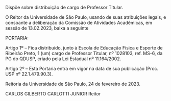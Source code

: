 Dispõe sobre distribuição de cargo de Professor Titular.

O Reitor da Universidade de São Paulo, usando de suas atribuições legais, e consoante a deliberação da Comissão de Atividades Acadêmicas, em sessão de 13.02.2023, baixa a seguinte

PORTARIA:

Artigo 1º – Fica distribuído, junto à Escola de Educação Física e Esporte de Ribeirão Preto, 1 (um) cargo de Professor Titular, nº 1028103, ref. MS-6, da PG do QDUSP, criado pela Lei Estadual nº 11.164/2002.

Artigo 2º – Esta Portaria entra em vigor na data de sua publicação (Proc. USP nº 22.1.479.90.3).

Reitoria da Universidade de São Paulo, 24 de fevereiro de 2023.

CARLOS GILBERTO CARLOTTI JUNIOR
Reitor
